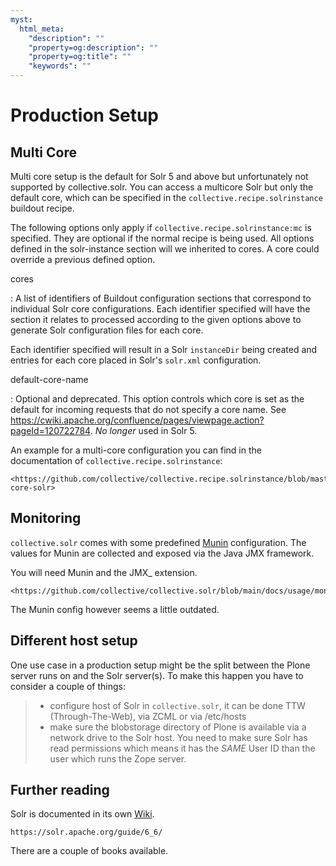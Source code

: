 ```yaml
---
myst:
  html_meta:
    "description": ""
    "property=og:description": ""
    "property=og:title": ""
    "keywords": ""
---
```


# Production Setup

## Multi Core

Multi core setup is the default for Solr 5 and above but unfortunately not supported by collective.solr.
You can access a multicore Solr but only the default core,
which can be specified in the `collective.recipe.solrinstance` buildout recipe.

The following options only apply if `collective.recipe.solrinstance:mc` is specified.
They are optional if the normal recipe is being used.
All options defined in the solr-instance section will we inherited to cores.
A core could override a previous defined option.

cores

: A list of identifiers of Buildout configuration sections that correspond to individual Solr core configurations.
  Each identifier specified will have the section it relates to processed according to the given options above to generate Solr configuration files for each core.

  Each identifier specified will result in a Solr `instanceDir` being created and entries for each core placed in Solr's `solr.xml` configuration.

default-core-name

: Optional and deprecated.
  This option controls which core is set as the default for incoming requests that do not specify a core name.
  See <https://cwiki.apache.org/confluence/pages/viewpage.action?pageId=120722784>.
  *No longer* used in Solr 5.

An example for a multi-core configuration you can find in the documentation of `collective.recipe.solrinstance`:

```{seealso}
<https://github.com/collective/collective.recipe.solrinstance/blob/master/README.rst#multi-core-solr>
```

## Monitoring

`collective.solr` comes with some predefined [Munin](https://munin-monitoring.org/) configuration.
The values for Munin are collected and exposed via the Java JMX framework.

You will need Munin and the JMX\_ extension.

```{seealso}
<https://github.com/collective/collective.solr/blob/main/docs/usage/monitoring.rst>
```

The Munin config however seems a little outdated.

## Different host setup

One use case in a production setup might be the split between the Plone server runs on and the Solr server(s).
To make this happen you have to consider a couple of things:

> - configure host of Solr in `collective.solr`, it can be done TTW (Through-The-Web), via ZCML or via /etc/hosts
> - make sure the blobstorage directory of Plone is available via a network drive to the Solr host.
>   You need to make sure Solr has read permissions which means it has the *SAME* User ID than the user which runs the Zope server.

## Further reading

Solr is documented in its own [Wiki](https://cwiki.apache.org/confluence/display/solr/).

```{seealso}
https://solr.apache.org/guide/6_6/
```

There are a couple of books available.
